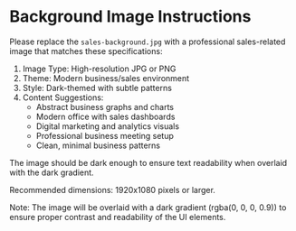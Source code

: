 # Background Image Instructions

Please replace the `sales-background.jpg` with a professional sales-related image that matches these specifications:

1. Image Type: High-resolution JPG or PNG
2. Theme: Modern business/sales environment
3. Style: Dark-themed with subtle patterns
4. Content Suggestions:
   - Abstract business graphs and charts
   - Modern office with sales dashboards
   - Digital marketing and analytics visuals
   - Professional business meeting setup
   - Clean, minimal business patterns

The image should be dark enough to ensure text readability when overlaid with the dark gradient.

Recommended dimensions: 1920x1080 pixels or larger.

Note: The image will be overlaid with a dark gradient (rgba(0, 0, 0, 0.9)) to ensure proper contrast and readability of the UI elements. 